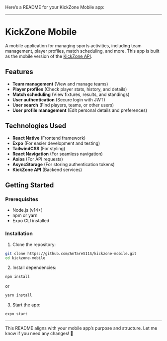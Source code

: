 Here’s a README for your KickZone Mobile app:  

---

# KickZone Mobile  

A mobile application for managing sports activities, including team management, player profiles, match scheduling, and more. This app is built as the mobile version of the [KickZone API](https://github.com/AnTareS11S/kickzone).  

## Features  

- **Team management** (View and manage teams)  
- **Player profiles** (Check player stats, history, and details)  
- **Match scheduling** (View fixtures, results, and standings)  
- **User authentication** (Secure login with JWT)  
- **User search** (Find players, teams, or other users)  
- **User profile management** (Edit personal details and preferences)  

## Technologies Used  

- **React Native** (Frontend framework)  
- **Expo** (For easier development and testing)  
- **TailwindCSS** (For styling)  
- **React Navigation** (For seamless navigation)  
- **Axios** (For API requests)  
- **AsyncStorage** (For storing authentication tokens)  
- **KickZone API** (Backend services)  

## Getting Started  

### Prerequisites  

- Node.js (v14+)  
- npm or yarn  
- Expo CLI installed  

### Installation  

1. Clone the repository:  
```bash
git clone https://github.com/AnTareS11S/kickzone-mobile.git
cd kickzone-mobile
```
2. Install dependencies:  
```bash
npm install
```
or  
```bash
yarn install
```
3. Start the app:  
```bash
expo start
```

---

This README aligns with your mobile app’s purpose and structure. Let me know if you need any changes! 🚀

